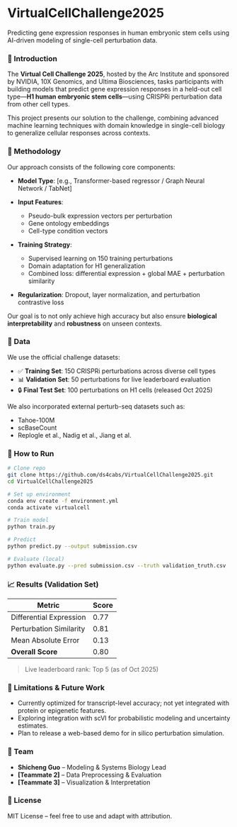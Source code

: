 # VirtualCellChallenge2025

Predicting gene expression responses in human embryonic stem cells using AI-driven modeling of single-cell perturbation data.

### 📌 Introduction

The **Virtual Cell Challenge 2025**, hosted by the Arc Institute and sponsored by NVIDIA, 10X Genomics, and Ultima Biosciences, tasks participants with building models that predict gene expression responses in a held-out cell type—**H1 human embryonic stem cells**—using CRISPRi perturbation data from other cell types.

This project presents our solution to the challenge, combining advanced machine learning techniques with domain knowledge in single-cell biology to generalize cellular responses across contexts.

### 🧬 Methodology

Our approach consists of the following core components:

* **Model Type**: \[e.g., Transformer-based regressor / Graph Neural Network / TabNet]
* **Input Features**:

  * Pseudo-bulk expression vectors per perturbation
  * Gene ontology embeddings
  * Cell-type condition vectors
* **Training Strategy**:

  * Supervised learning on 150 training perturbations
  * Domain adaptation for H1 generalization
  * Combined loss: differential expression + global MAE + perturbation similarity
* **Regularization**: Dropout, layer normalization, and perturbation contrastive loss

Our goal is to not only achieve high accuracy but also ensure **biological interpretability** and **robustness** on unseen contexts.


### 📂 Data

We use the official challenge datasets:

* ✅ **Training Set**: 150 CRISPRi perturbations across diverse cell types
* 📊 **Validation Set**: 50 perturbations for live leaderboard evaluation
* 🔒 **Final Test Set**: 100 perturbations on H1 cells (released Oct 2025)

We also incorporated external perturb-seq datasets such as:

* Tahoe-100M
* scBaseCount
* Replogle et al., Nadig et al., Jiang et al.



### 🚀 How to Run

```bash
# Clone repo
git clone https://github.com/ds4cabs/VirtualCellChallenge2025.git
cd VirtualCellChallenge2025

# Set up environment
conda env create -f environment.yml
conda activate virtualcell

# Train model
python train.py

# Predict
python predict.py --output submission.csv

# Evaluate (local)
python evaluate.py --pred submission.csv --truth validation_truth.csv
```



### 📈 Results (Validation Set)

| Metric                  | Score |
| ----------------------- | ----- |
| Differential Expression | 0.77  |
| Perturbation Similarity | 0.81  |
| Mean Absolute Error     | 0.13  |
| **Overall Score**       | 0.80  |

> Live leaderboard rank: Top 5 (as of Oct 2025)



### 🧪 Limitations & Future Work

* Currently optimized for transcript-level accuracy; not yet integrated with protein or epigenetic features.
* Exploring integration with scVI for probabilistic modeling and uncertainty estimates.
* Plan to release a web-based demo for in silico perturbation simulation.


### 👥 Team

* **Shicheng Guo** – Modeling & Systems Biology Lead
* **\[Teammate 2]** – Data Preprocessing & Evaluation
* **\[Teammate 3]** – Visualization & Interpretation


### 📜 License

MIT License – feel free to use and adapt with attribution.
